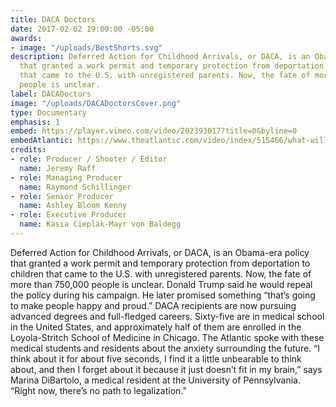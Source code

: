 ```yaml
---
title: DACA Doctors
date: 2017-02-02 19:00:00 -05:00
awards:
- image: "/uploads/BestShorts.svg"
description: Deferred Action for Childhood Arrivals, or DACA, is an Obama-era policy
  that granted a work permit and temporary protection from deportation to children
  that came to the U.S. with unregistered parents. Now, the fate of more than 750,000
  people is unclear.
label: DACADoctors
image: "/uploads/DACADoctorsCover.png"
type: Documentary
emphasis: 1
embed: https://player.vimeo.com/video/202393017?title=0&byline=0
embedAtlantic: https://www.theatlantic.com/video/index/515466/what-will-happen-to-undocumented-doctors/
credits:
- role: Producer / Shooter / Editor
  name: Jeremy Raff
- role: Managing Producer
  name: Raymond Schillinger
- role: Senior Producer
  name: Ashley Bloom Kenny
- role: Executive Producer
  name: Kasia Cieplak-Mayr von Baldegg
---
```


Deferred Action for Childhood Arrivals, or DACA, is an Obama-era policy that granted a work permit and temporary protection from deportation to children that came to the U.S. with unregistered parents. Now, the fate of more than 750,000 people is unclear. Donald Trump said he would repeal the policy during his campaign. He later promised something “that’s going to make people happy and proud.” DACA recipients are now pursuing advanced degrees and full-fledged careers. Sixty-five are in medical school in the United States, and approximately half of them are enrolled in the Loyola-Stritch School of Medicine in Chicago. The Atlantic spoke with these medical students and residents about the anxiety surrounding the future. “I think about it for about five seconds, I find it a little unbearable to think about, and then I forget about it because it just doesn’t fit in my brain,” says Marina DiBartolo, a medical resident at the University of Pennsylvania. “Right now, there’s no path to legalization.”